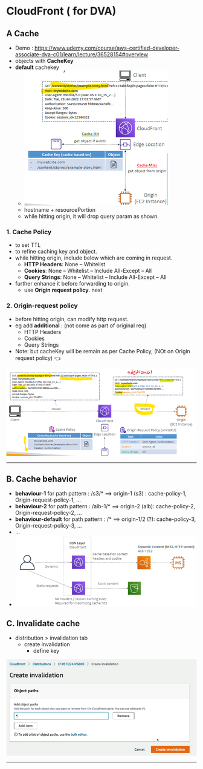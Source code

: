 # CloudFront ( for DVA)
## A Cache
- Demo : https://www.udemy.com/course/aws-certified-developer-associate-dva-c01/learn/lecture/36528154#overview
- objects with **CacheKey**
- **default** cachekey 
  - ![img.png](../99_img/CF/v2/img.png)
  - hostname + resourcePortion
  - while hitting origin, it will drop query param as shown.
### 1. Cache Policy
- to set TTL
- to refine caching key and object. 
- while hitting origin, include below which are coming in request.
  - **HTTP Headers**: None – Whitelist
  - **Cookies**: None – Whitelist – Include All-Except – All
  - **Query Strings**: None – Whitelist – Include All-Except – All
- further enhance it before forwarding to origin.
  - use **Origin request policy**. next

### 2. Origin-request policy
- before hitting origin, can modify http request. 
- eg add **additional** : (not come as part of original req)
  - HTTP Headers
  - Cookies
  - Query Strings
- Note: but cacheKey will be remain as per Cache Policy, (NOt on Origin request policy) :point_left:

![img_1.png](../99_img/CF/v2/img_1.png)

---

## B. Cache behavior
- **behaviour-1** for path pattern : /s3/*     ==> origin-1 (s3) : cache-policy-1, Origin-request-policy-1, ...
- **behaviour-2** for path pattern : /alb-1/*  ==> origin-2 (alb): cache-policy-2, Origin-request-policy-2, ...
- **behaviour-default** for path pattern : /*  ==> origin-1/2 (?): cache-policy-3, Origin-request-policy-3, ...
- ...
- ![img_2.png](../99_img/CF/v2/img_2.png)

## C. Invalidate cache
- distribution > invalidation tab
  - create invalidation
    - define key

![img_3.png](../99_img/CF/v2/img_3.png)

---